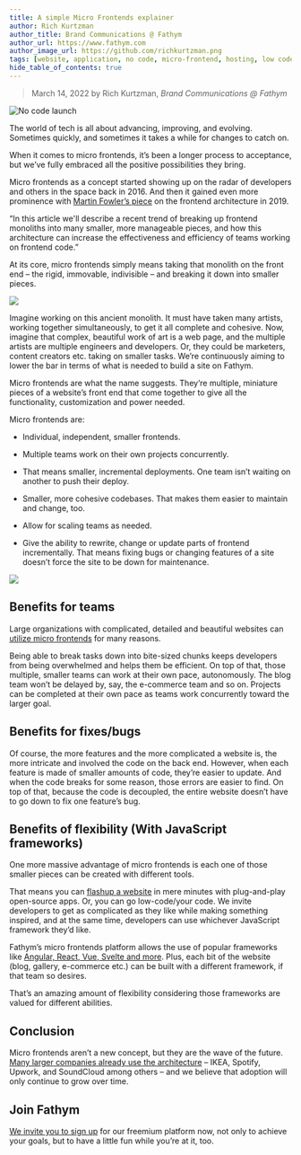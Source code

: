 ```yaml
---
title: A simple Micro Frontends explainer
author: Rich Kurtzman
author_title: Brand Communications @ Fathym
author_url: https://www.fathym.com
author_image_url: https://github.com/richkurtzman.png
tags: [website, application, no code, micro-frontend, hosting, low code]
hide_table_of_contents: true
---
```


> March 14, 2022 by Rich Kurtzman, _Brand Communications @ Fathym_

![No code launch](/img/MFERReactGatsbyAngular.png)

The world of tech is all about advancing, improving, and evolving. Sometimes quickly, and sometimes it takes a while for changes to catch on.  

When it comes to micro frontends, it’s been a longer process to acceptance, but we’ve fully embraced all the positive possibilities they bring.  

Micro frontends as a concept started showing up on the radar of developers and others in the space back in 2016. And then it gained even more prominence with [Martin Fowler’s piece](https://martinfowler.com/articles/micro-frontends.html) on the frontend architecture in 2019.  

“In this article we'll describe a recent trend of breaking up frontend monoliths into many smaller, more manageable pieces, and how this architecture can increase the effectiveness and efficiency of teams working on frontend code.” 

At its core, micro frontends simply means taking that monolith on the front end – the rigid, immovable, indivisible – and breaking it down into smaller pieces.  

![](/img/ancientmonolith.png)

Imagine working on this ancient monolith. It must have taken many artists, working together simultaneously, to get it all complete and cohesive. Now, imagine that complex, beautiful work of art is a web page, and the multiple artists are multiple engineers and developers. Or, they could be marketers, content creators etc. taking on smaller tasks. We’re continuously aiming to lower the bar in terms of what is needed to build a site on Fathym.  

Micro frontends are what the name suggests. They’re multiple, miniature pieces of a website’s front end that come together to give all the functionality, customization and power needed.  

Micro frontends are:  

- Individual, independent, smaller frontends.  

- Multiple teams work on their own projects concurrently. 

- That means smaller, incremental deployments. One team isn’t waiting on another to push their deploy. 

- Smaller, more cohesive codebases. That makes them easier to maintain and change, too. 

- Allow for scaling teams as needed.  

- Give the ability to rewrite, change or update parts of frontend incrementally. That means fixing bugs or changing features of a site doesn’t force the site to be down for maintenance. 

![](/img/mfrontendsvis.PNG)

## Benefits for teams 

Large organizations with complicated, detailed and beautiful websites can [utilize micro frontends](https://www.fathym.com/blog/articles/2022/january/2022-01-20-how-our-microfontends-help-businesses-big-and-small) for many reasons. 

Being able to break tasks down into bite-sized chunks keeps developers from being overwhelmed and helps them be efficient. On top of that, those multiple, smaller teams can work at their own pace, autonomously. The blog team won’t be delayed by, say, the e-commerce team and so on. Projects can be completed at their own pace as teams work concurrently toward the larger goal.  

## Benefits for fixes/bugs  

Of course, the more features and the more complicated a website is, the more intricate and involved the code on the back end. However, when each feature is made of smaller amounts of code, they’re easier to update. And when the code breaks for some reason, those errors are easier to find. On top of that, because the code is decoupled, the entire website doesn’t have to go down to fix one feature’s bug.  

## Benefits of flexibility (With JavaScript frameworks) 

One more massive advantage of micro frontends is each one of those smaller pieces can be created with different tools.  

That means you can [flashup a website](https://www.fathym.com/blog/articles/2022/february/2022-02-18-flashup-buzz-word-or-brilliant-idea) in mere minutes with plug-and-play open-source apps. Or, you can go low-code/your code. We invite developers to get as complicated as they like while making something inspired, and at the same time, developers can use whichever JavaScript framework they’d like.  

Fathym’s micro frontends platform allows the use of popular frameworks like [Angular, React, Vue, Svelte and more](https://www.fathym.com/blog/articles/2022/february/2022-02-28-angular-vs-react-vs-vue-you-choose). Plus, each bit of the website (blog, gallery, e-commerce etc.) can be built with a different framework, if that team so desires.  

That’s an amazing amount of flexibility considering those frameworks are valued for different abilities.  

## Conclusion 

Micro frontends aren’t a new concept, but they are the wave of the future. [Many larger companies already use the architecture](https://www.entando.com/page/en/7_successful_companies_using_micro_frontends_en_1?contentId=BLG2303&modelId=25) – IKEA, Spotify, Upwork, and SoundCloud among others – and we believe that adoption will only continue to grow over time.  

## Join Fathym 

[We invite you to sign up](https://auth.fathym.com/fathymcloudprd.onmicrosoft.com/oauth2/v2.0/authorize?p=b2c_1_sign_up_sign_in&client_id=98f014f1-2547-4bcc-a583-3edc8f1190f2&redirect_uri=https%3A%2F%2Fwww.lowcodeunit.com%2F.oauth%2FB2C_1_SIGN_UP_SIGN_IN&response_type=id_token&scope=openid%20profile&response_mode=form_post&nonce=637789907534834707.OWNhMWZkZGMtODQ2NC00YTg0LWFjZWQtYjlkNzg0YTIzMDhkYTcxMzVkZmYtN2E2Mi00ZDRlLWIxODQtZjMxMjBkNWI2OTEx&state=CfDJ8C5COa2dn0dMrEVjdLxcXm-FCakeBxrXIOHa_lF_u0ckh9rvLFuKJ30MWBprExUQA_N5HmWWWPdxqWlni-KFqpg_jVjPahrQdGw79U0sMBN8dTvgrlAMeT9--L-7VgMBsZfFPAho9dcKUN1jO6lAaxL13PM1_vGer-vJc6tcpigRpNr5jcHtitGIKjexLmQqkIslp3MFKCKAi-5IiVd3JbpibPm4gbmDQpYtgstmG9SSlpjvEqJk_2AIqtMHkiojK3kE4WSc5mcYS3FQ3hiRqVQRPlL3jI7U3bUsqGYtLuoJr_St6mGBbHvGmB6M0MCeFn_G5LDsRzyHZhBWf9a1qo6dktz_kEcsAahYPLWjAI_2&x-client-SKU=ID_NETSTANDARD2_0&x-client-ver=6.11.1.0) for our freemium platform now, not only to achieve your goals, but to have a little fun while you’re at it, too. 